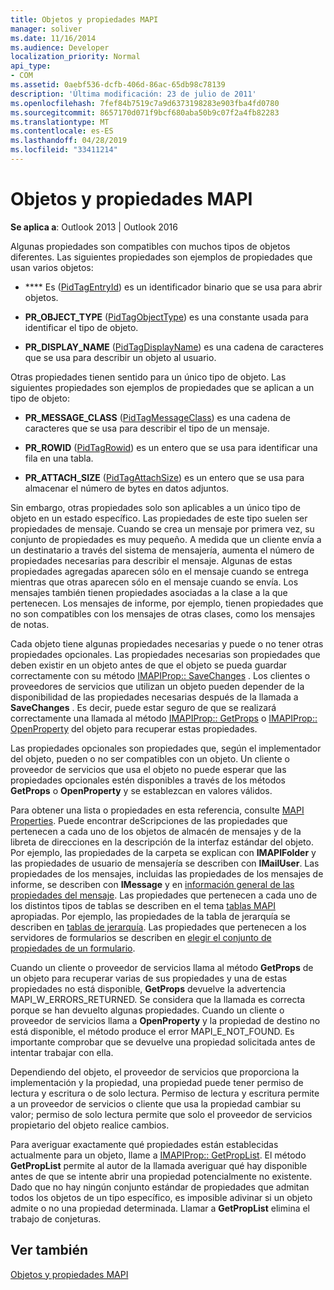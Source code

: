 ```yaml
---
title: Objetos y propiedades MAPI
manager: soliver
ms.date: 11/16/2014
ms.audience: Developer
localization_priority: Normal
api_type:
- COM
ms.assetid: 0aebf536-dcfb-406d-86ac-65db98c78139
description: 'Última modificación: 23 de julio de 2011'
ms.openlocfilehash: 7fef84b7519c7a9d6373198283e903fba4fd0780
ms.sourcegitcommit: 8657170d071f9bcf680aba50b9c07f2a4fb82283
ms.translationtype: MT
ms.contentlocale: es-ES
ms.lasthandoff: 04/28/2019
ms.locfileid: "33411214"
---
```

# <a name="mapi-objects-and-properties"></a>Objetos y propiedades MAPI

  
  
**Se aplica a**: Outlook 2013 | Outlook 2016 
  
Algunas propiedades son compatibles con muchos tipos de objetos diferentes. Las siguientes propiedades son ejemplos de propiedades que usan varios objetos:
  
- **** Es ([PidTagEntryId](pidtagentryid-canonical-property.md)) es un identificador binario que se usa para abrir objetos.
    
- **PR_OBJECT_TYPE** ([PidTagObjectType](pidtagobjecttype-canonical-property.md)) es una constante usada para identificar el tipo de objeto.
    
- **PR_DISPLAY_NAME** ([PidTagDisplayName](pidtagdisplayname-canonical-property.md)) es una cadena de caracteres que se usa para describir un objeto al usuario.
    
Otras propiedades tienen sentido para un único tipo de objeto. Las siguientes propiedades son ejemplos de propiedades que se aplican a un tipo de objeto:
  
- **PR_MESSAGE_CLASS** ([PidTagMessageClass](pidtagmessageclass-canonical-property.md)) es una cadena de caracteres que se usa para describir el tipo de un mensaje.
    
- **PR_ROWID** ([PidTagRowid](pidtagrowid-canonical-property.md)) es un entero que se usa para identificar una fila en una tabla.
    
- **PR_ATTACH_SIZE** ([PidTagAttachSize](pidtagattachsize-canonical-property.md)) es un entero que se usa para almacenar el número de bytes en datos adjuntos.
    
Sin embargo, otras propiedades solo son aplicables a un único tipo de objeto en un estado específico. Las propiedades de este tipo suelen ser propiedades de mensaje. Cuando se crea un mensaje por primera vez, su conjunto de propiedades es muy pequeño. A medida que un cliente envía a un destinatario a través del sistema de mensajería, aumenta el número de propiedades necesarias para describir el mensaje. Algunas de estas propiedades agregadas aparecen sólo en el mensaje cuando se entrega mientras que otras aparecen sólo en el mensaje cuando se envía. Los mensajes también tienen propiedades asociadas a la clase a la que pertenecen. Los mensajes de informe, por ejemplo, tienen propiedades que no son compatibles con los mensajes de otras clases, como los mensajes de notas. 
  
Cada objeto tiene algunas propiedades necesarias y puede o no tener otras propiedades opcionales. Las propiedades necesarias son propiedades que deben existir en un objeto antes de que el objeto se pueda guardar correctamente con su método [IMAPIProp:: SaveChanges](imapiprop-savechanges.md) . Los clientes o proveedores de servicios que utilizan un objeto pueden depender de la disponibilidad de las propiedades necesarias después de la llamada a **SaveChanges** . Es decir, puede estar seguro de que se realizará correctamente una llamada al método [IMAPIProp:: GetProps](imapiprop-getprops.md) o [IMAPIProp:: OpenProperty](imapiprop-openproperty.md) del objeto para recuperar estas propiedades. 
  
Las propiedades opcionales son propiedades que, según el implementador del objeto, pueden o no ser compatibles con un objeto. Un cliente o proveedor de servicios que usa el objeto no puede esperar que las propiedades opcionales estén disponibles a través de los métodos **GetProps** o **OpenProperty** y se establezcan en valores válidos. 
  
Para obtener una lista o propiedades en esta referencia, consulte [MAPI Properties](mapi-properties.md). Puede encontrar deScripciones de las propiedades que pertenecen a cada uno de los objetos de almacén de mensajes y de la libreta de direcciones en la descripción de la interfaz estándar del objeto. Por ejemplo, las propiedades de la carpeta se explican con **IMAPIFolder** y las propiedades de usuario de mensajería se describen con **IMailUser**. Las propiedades de los mensajes, incluidas las propiedades de los mensajes de informe, se describen con **IMessage** y en [información general de las propiedades del mensaje](message-properties-overview.md). Las propiedades que pertenecen a cada uno de los distintos tipos de tablas se describen en el tema [tablas MAPI](mapi-tables.md) apropiadas. Por ejemplo, las propiedades de la tabla de jerarquía se describen en [tablas de jerarquía](hierarchy-tables.md). Las propiedades que pertenecen a los servidores de formularios se describen en [elegir el conjunto de propiedades de un formulario](choosing-a-form-s-property-set.md).
  
Cuando un cliente o proveedor de servicios llama al método **GetProps** de un objeto para recuperar varias de sus propiedades y una de estas propiedades no está disponible, **GetProps** devuelve la advertencia MAPI_W_ERRORS_RETURNED. Se considera que la llamada es correcta porque se han devuelto algunas propiedades. Cuando un cliente o proveedor de servicios llama a **OpenProperty** y la propiedad de destino no está disponible, el método produce el error MAPI_E_NOT_FOUND. Es importante comprobar que se devuelve una propiedad solicitada antes de intentar trabajar con ella. 
  
Dependiendo del objeto, el proveedor de servicios que proporciona la implementación y la propiedad, una propiedad puede tener permiso de lectura y escritura o de solo lectura. Permiso de lectura y escritura permite a un proveedor de servicios o cliente que usa la propiedad cambiar su valor; permiso de solo lectura permite que solo el proveedor de servicios propietario del objeto realice cambios. 
  
Para averiguar exactamente qué propiedades están establecidas actualmente para un objeto, llame a [IMAPIProp:: GetPropList](imapiprop-getproplist.md). El método **GetPropList** permite al autor de la llamada averiguar qué hay disponible antes de que se intente abrir una propiedad potencialmente no existente. Dado que no hay ningún conjunto estándar de propiedades que admitan todos los objetos de un tipo específico, es imposible adivinar si un objeto admite o no una propiedad determinada. Llamar a **GetPropList** elimina el trabajo de conjeturas. 
  
## <a name="see-also"></a>Ver también



[Objetos y propiedades MAPI](mapi-objects-and-properties.md)

